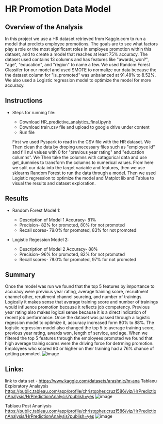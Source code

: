 # HR Promotion Data Model


## Overview of the Analysis

  In this project we use a HR dataset retrieved from Kaggle.com to run a model that predicts employee promotions.  The goals are to see what factors play a role or the most significant roles in employee promotion within this dataset, and to create a model that reaches at least 75% accuracy.  The dataset used contains 13 columns and has features like "awards_won?", "age", "education", and "region" to name a few.  We used Random Forest Classifer for our model and used SMOTE to normalize our data because the the dataset column for "is_promoted" was unbalanced at 91.48% to 8.52%.  We also used a Logistic regression model to optimize the model for more accuracy.
  
## Instructions
* Steps for running  file:
  - Download HR_predictive_analytics_final.ipynb 
  - Download train.csv file and upload to google drive under content
  - Run file

  First we used Pyspark to read in the CSV file with the HR dataset. We Then clean the data by droping unecessary files such as "employee id" and fill nul values with 0 for "previous year rating" and "education columns".  We Then take the columns with catagorical data and use get_dummies to transform the columns to numerical values. From here we split our data into the target variable and features, then we use sklearns Random Forest to run the data through a model. Then we used Logistic regression to optimize the model and Matplot lib and Tablue to visual the results and dataset exploration.
  
## Results

* Random Forest Model 1:
  - Description of Model 1 Accuracy- 81%
  - Precision- 82% for promoted, 80% for not promoted
  - Recall scores- 79.0% for promoted, 83% for not promoted
  
* Logistic Regession Model 2:
  - Description of Model 2 Accuracy- 88%
  - Precision- 96% for promoted, 82% for not promoted
  - Recall scores- 78.0% for promoted, 97% for not promoted


## Summary
  
   Once the model was run we found that the top 5 features by importance to accuracy were previous year rating, average training score, recruitment channel other, reruitment channel sourcing, and number of trainings.  Logically it makes sense that average training score and number of trainings would influence promotion because it reflects job competency. Previous year rating also makes logical sense because it is a direct indication of recent job performance. Once the dataset was passed through a logistic regession model to optimize it, accuracy increased  form 80% to 88%. The logistic regression model also changed the top 5 to average training score, previous year rating, awards won, length of service, and age. When we filtered the top 5 features through the employees promoted we found that high average trainig scores were the driving force for detrming promotion. Employees who scored 90 or higher on their training  had a 76% chance of getting promoted.
![image](https://github.com/vasabril98/DS_Project4/assets/118862894/79da5c90-c04a-471f-b138-74258e006782)


   
 ## Links: 
 link to data set - https://www.kaggle.com/datasets/arashnic/hr-ana
 Tablaeu Exploratory Analaysis https://public.tableau.com/app/profile/christopher.cruz1586/viz/HrPredictionAnalysis/HrPredictionAnalysis?publish=yes
![image](https://github.com/vasabril98/DS_Project4/assets/118862894/e3354af6-c41e-4a36-b31e-e73f362fb442)

 Tablaeu Post Ananlysis https://public.tableau.com/app/profile/christopher.cruz1586/viz/HrPredictionAnalysis/HrPredictionAnalysis?publish=yes
 ![image](https://github.com/vasabril98/DS_Project4/assets/118862894/2ad42987-eb77-45fe-b5c0-f7f88ea93ba1)

